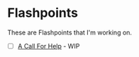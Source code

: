 # Flashpoints
These are Flashpoints that I'm working on.

- [ ] [A Call For Help](Flashpoint-A-Call-For-Help) - WIP
